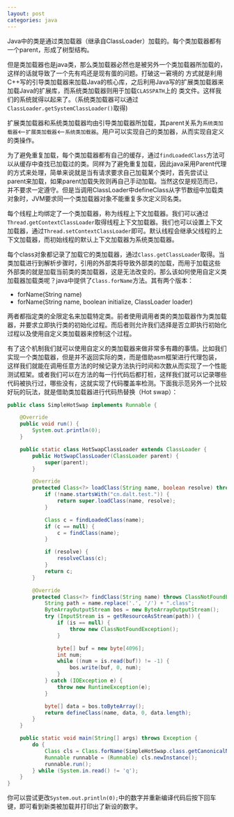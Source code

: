 ```yaml
---
layout: post
categories: java
---
```


Java中的类是通过类加载器（继承自ClassLoader）加载的。每个类加载器都有一个parent，形成了树型结构。

但是类加载器也是java类，那么类加载器必然也是被另外一个类加载器所加载的，这样的话就导致了一个先有鸡还是现有蛋的问题。打破这一窘境的
方式就是利用C++写的引导类加载器来加载Java的核心库，之后利用Java写的扩展类加载器来加载Java的扩展库，而系统类加载器则用于加载`CLASSPATH`上的
类文件。这样我们的系统就得以起来了。（系统类加载器可以通过`ClassLoader.getSystemClassLoader()`取得)

扩展类加载器和系统类加载器均由引导类加载器所加载，其parent关系为`系统类加载器`<--`扩展类加载器`<--`系统类加载器`。用户可以实现自己的类加器，从而实现自定义的类操作。

为了避免重复加载，每个类加载器都有自己的缓存，通过`findLoadedClass`方法可以从缓存中查找已加载过的类。同样为了避免重复加载，因此java采用Parent代理的方式来处理，简单来说就是当有请求要求自己加载某个类时，首先尝试让parent来加载，如果parent加载失败则再自己手动加载。当然这仅是规范而已，并不要求一定遵守。但是当调用ClassLoader中defineClass从字节数组中加载类对象时，JVM要求同一个类加载器对象不能重复多次定义同名类。

每个线程上均绑定了一个类加载器，称为线程上下文加载器。我们可以通过`Thread.getContextClassLoader`取得线程上下文加载器。我们也可以设置上下文加载器，通过`Thread.setContextClassLoader`即可。默认线程会继承父线程的上下文加载器，而初始线程的默认上下文加载器为系统类加载器。

每个class对象都记录了加载它的类加载器，通过`Class.getClassLoader`取得。当类加载进行到解析步骤时，引用的外部类将导致外部类的加载，而用于加载这些
外部类的就是加载当前类的类加载器，这是无法改变的。那么该如何使用自定义类加载器加载类呢？java中提供了`Class.forName`方法。其有两个版本：

- forName(String name)
- forName(String name, boolean initialize, ClassLoader loader)

两者都指定类的全限定名来加载特定类。前者使用调用者类的类加载器作为类加载器，并要求立即执行类的初始化过程。而后者则允许我们选择是否立即执行初始化过程以及使用自定义类加载器来控制这个过程。

有了这个机制我们就可以使用自定义的类加载器来做非常多有趣的事情。比如我们实现一个类加载器，但是并不返回实际的类，而是借助asm框架进行代理包装，
这样我们就能在调用任意方法的时候记录方法执行时间和次数从而实现了一个性能测试框架。或者我们可以在方法的每一行代码后都打桩，这样我们就可以记录哪些代码被执行过，哪些没有，这就实现了代码覆盖率检测。下面我示范另外一个比较好玩的玩法，就是借助类加载器进行代码热替换（Hot swap）：

```java
public class SimpleHotSwap implements Runnable {

    @Override
    public void run() {
        System.out.println(0);
    }

    public static class HotSwapClassLoader extends ClassLoader {
        public HotSwapClassLoader(ClassLoader parent) {
            super(parent);
        }

        @Override
        protected Class<?> loadClass(String name, boolean resolve) throws ClassNotFoundException {
            if (!name.startsWith("cn.dalt.test.")) {
                return super.loadClass(name, resolve);
            }

            Class c = findLoadedClass(name);
            if (c == null) {
                c = findClass(name);
            }

            if (resolve) {
                resolveClass(c);
            }
            return c;
        }

        @Override
        protected Class<?> findClass(String name) throws ClassNotFoundException {
            String path = name.replace('.', '/') + ".class";
            ByteArrayOutputStream bos = new ByteArrayOutputStream();
            try (InputStream is = getResourceAsStream(path)) {
                if (is == null) {
                    throw new ClassNotFoundException();
                }

                byte[] buf = new byte[4096];
                int num;
                while ((num = is.read(buf)) != -1) {
                    bos.write(buf, 0, num);
                }
            } catch (IOException e) {
                throw new RuntimeException(e);
            }

            byte[] data = bos.toByteArray();
            return defineClass(name, data, 0, data.length);
        }
    }

    public static void main(String[] args) throws Exception {
        do {
            Class cls = Class.forName(SimpleHotSwap.class.getCanonicalName(), true, new HotSwapClassLoader(ClassLoader.getSystemClassLoader()));
            Runnable runnable = (Runnable) cls.newInstance();
            runnable.run();
        } while (System.in.read() != 'q');
    }
}
```
你可以尝试更改`System.out.println(0);`中的数字并重新编译代码后按下回车键，即可看到新类被加载并打印出了新设的数字。

